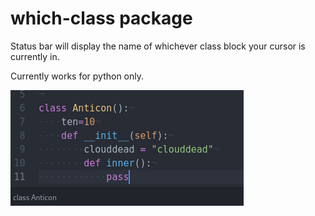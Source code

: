 # which-class package

Status bar will display the name of whichever class block your cursor is currently in.

Currently works for python only.

![image](https://github.com/fosterseth/which-class/blob/master/which-class.png?raw=true)
